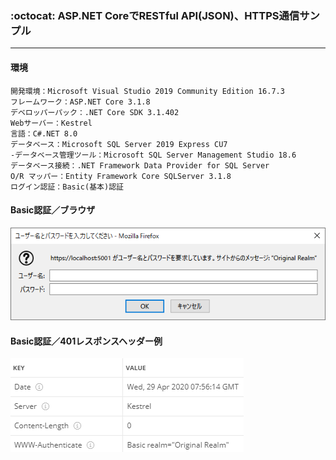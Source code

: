 ﻿### :octocat: ASP.NET CoreでRESTful API(JSON)、HTTPS通信サンプル
___
#### 環境
```
開発環境：Microsoft Visual Studio 2019 Community Edition 16.7.3  
フレームワーク：ASP.NET Core 3.1.8  
デベロッパーパック：.NET Core SDK 3.1.402  
Webサーバー：Kestrel  
言語：C#.NET 8.0    
データベース：Microsoft SQL Server 2019 Express CU7  
-データベース管理ツール：Microsoft SQL Server Management Studio 18.6  
データベース接続：.NET Framework Data Provider for SQL Server  
O/R マッパー：Entity Framework Core SQLServer 3.1.8  
ログイン認証：Basic(基本)認証  
```

#### Basic認証／ブラウザ  
![Img](ReadmeImg.png)

#### Basic認証／401レスポンスヘッダー例  
![Img2](ReadmeImg2.png)